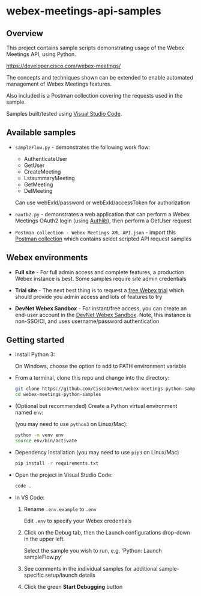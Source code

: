 # webex-meetings-api-samples

## Overview

This project contains sample scripts demonstrating usage of the Webex Meetings API, using Python.

https://developer.cisco.com/webex-meetings/

The concepts and techniques shown can be extended to enable automated management of Webex Meetings features.

Also included is a Postman collection covering the requests used in the sample.

Samples built/tested using [Visual Studio Code](https://code.visualstudio.com/).

## Available samples

* `sampleFlow.py` - demonstrates the following work flow:

    * AuthenticateUser
    * GetUser
    * CreateMeeting
    * LstsummaryMeeting
    * GetMeeting
    * DelMeeting 

    Can use webExId/password or webExId/accessToken for authorization

* `oauth2.py` - demonstrates a web application that can perform a Webex Meetings OAuth2 login (using [Authlib](https://github.com/lepture/authlib)), then perform a GetUser request

* `Postman collection - Webex Meetings XML API.json` - import this [Postman collection](https://learning.getpostman.com/docs/postman/collections/intro_to_collections/) which contains select scripted API request samples

## Webex environments

* **Full site** - For full admin access and complete features, a production Webex instance is best.  Some samples require site admin credentials

* **Trial site** - The next best thing is to request a [free Webex trial](https://www.webex.com/pricing/free-trial.html) which should provide you admin access and lots of features to try

* **DevNet Webex Sandbox** - For instant/free access, you can create an end-user account in the [DevNet Webex Sandbox](https://devnetsandbox.cisco.com/RM/Diagram/Index/b0547ab9-20cd-4a2d-a817-5c3b76258c83?diagramType=Topology).  Note, this instance is non-SSO/CI, and uses username/password authentication

## Getting started

* Install Python 3:

    On Windows, choose the option to add to PATH environment variable

* From a terminal, clone this repo and change into the directory:

    ```bash
    git clone https://github.com/CiscoDevNet/webex-meetings-python-samples
    cd webex-meetings-python-samples
    ```

* (Optional but recommended) Create a Python virtual environment named `env`:

    (you may need to use `python3` on Linux/Mac):

    ```bash
    python -m venv env
    source env/bin/activate
    ```

* Dependency Installation (you may need to use `pip3` on Linux/Mac)

    ```bash
    pip install -r requirements.txt
    ```

* Open the project in Visual Studio Code:

    ```bash
    code .
    ```

* In VS Code:

    1. Rename `.env.example` to `.env`

        Edit `.env` to specify your Webex credentials

    1. Click on the Debug tab, then the Launch configurations drop-down in the upper left.

        Select the sample you wish to run, e.g. 'Python: Launch sampleFlow.py`

    1. See comments in the individual samples for additional sample-specific setup/launch details

    1. Click the green **Start Debugging** button

